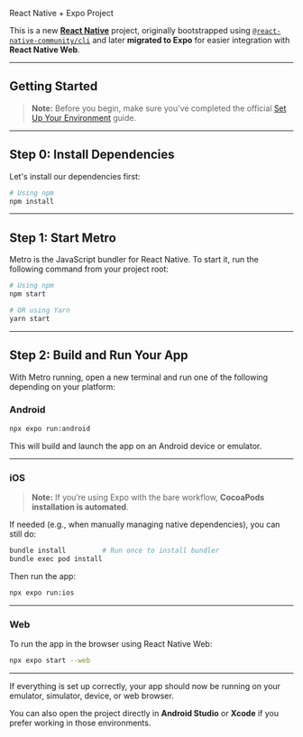 React Native + Expo Project

This is a new [**React Native**](https://reactnative.dev) project, originally bootstrapped using [`@react-native-community/cli`](https://github.com/react-native-community/cli) and later **migrated to Expo** for easier integration with **React Native Web**.

---

## Getting Started

> **Note:** Before you begin, make sure you've completed the official [Set Up Your Environment](https://reactnative.dev/docs/set-up-your-environment) guide.

---

## Step 0: Install Dependencies

Let's install our dependencies first:

```sh
# Using npm
npm install
```

---

## Step 1: Start Metro

Metro is the JavaScript bundler for React Native. To start it, run the following command from your project root:

```sh
# Using npm
npm start

# OR using Yarn
yarn start
```

---

## Step 2: Build and Run Your App

With Metro running, open a new terminal and run one of the following depending on your platform:

### Android

```sh
npx expo run:android
```

This will build and launch the app on an Android device or emulator.

---

### iOS

> **Note:** If you’re using Expo with the bare workflow, **CocoaPods installation is automated**.

If needed (e.g., when manually managing native dependencies), you can still do:

```sh
bundle install         # Run once to install bundler
bundle exec pod install
```

Then run the app:

```sh
npx expo run:ios
```

---

### Web

To run the app in the browser using React Native Web:

```sh
npx expo start --web
```

---

If everything is set up correctly, your app should now be running on your emulator, simulator, device, or web browser.

You can also open the project directly in **Android Studio** or **Xcode** if you prefer working in those environments.
